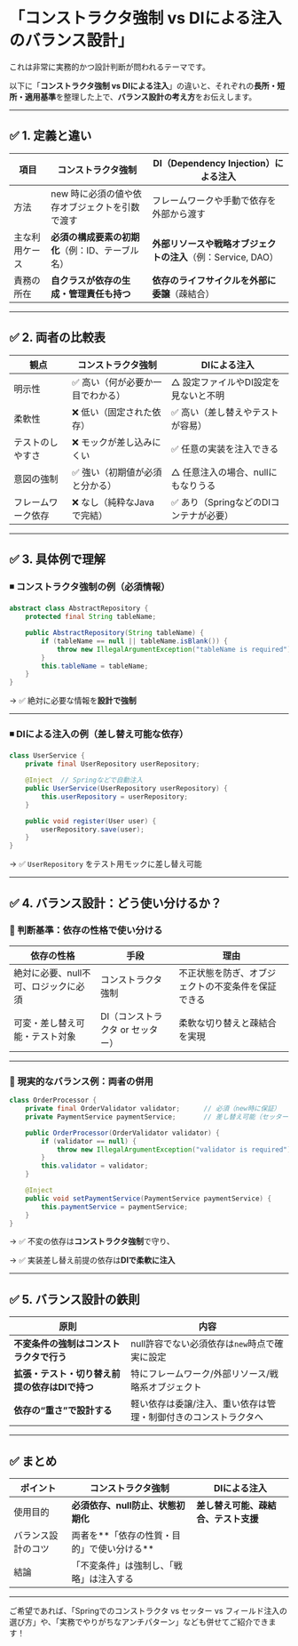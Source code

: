 # 「コンストラクタ強制 vs DIによる注入のバランス設計」

これは非常に実務的かつ設計判断が問われるテーマです。

以下に「**コンストラクタ強制 vs DIによる注入**」の違いと、それぞれの**長所・短所・適用基準**を整理した上で、**バランス設計の考え方**をお伝えします。

---

## ✅ 1. 定義と違い

| 項目 | コンストラクタ強制 | DI（Dependency Injection）による注入 |
| --- | --- | --- |
| 方法 | new 時に必須の値や依存オブジェクトを引数で渡す | フレームワークや手動で依存を外部から渡す |
| 主な利用ケース | **必須の構成要素の初期化**（例：ID、テーブル名） | **外部リソースや戦略オブジェクトの注入**（例：Service, DAO） |
| 責務の所在 | **自クラスが依存の生成・管理責任も持つ** | **依存のライフサイクルを外部に委譲**（疎結合） |

---

## ✅ 2. 両者の比較表

| 観点 | コンストラクタ強制 | DIによる注入 |
| --- | --- | --- |
| 明示性 | ✅ 高い（何が必要か一目でわかる） | △ 設定ファイルやDI設定を見ないと不明 |
| 柔軟性 | ❌ 低い（固定された依存） | ✅ 高い（差し替えやテストが容易） |
| テストのしやすさ | ❌ モックが差し込みにくい | ✅ 任意の実装を注入できる |
| 意図の強制 | ✅ 強い（初期値が必須と分かる） | △ 任意注入の場合、nullにもなりうる |
| フレームワーク依存 | ❌ なし（純粋なJavaで完結） | ✅ あり（SpringなどのDIコンテナが必要） |

---

## ✅ 3. 具体例で理解

### ◾ コンストラクタ強制の例（必須情報）

```java
abstract class AbstractRepository {
    protected final String tableName;

    public AbstractRepository(String tableName) {
        if (tableName == null || tableName.isBlank()) {
            throw new IllegalArgumentException("tableName is required");
        }
        this.tableName = tableName;
    }
}
```

→ ✅ 絶対に必要な情報を**設計で強制**

---

### ◾ DIによる注入の例（差し替え可能な依存）

```java
class UserService {
    private final UserRepository userRepository;

    @Inject  // Springなどで自動注入
    public UserService(UserRepository userRepository) {
        this.userRepository = userRepository;
    }

    public void register(User user) {
        userRepository.save(user);
    }
}
```

→ ✅ `UserRepository` をテスト用モックに差し替え可能

---

## ✅ 4. バランス設計：どう使い分けるか？

### 🔸 判断基準：依存の性格で使い分ける

| 依存の性格 | 手段 | 理由 |
| --- | --- | --- |
| 絶対に必要、null不可、ロジックに必須 | コンストラクタ強制 | 不正状態を防ぎ、オブジェクトの不変条件を保証できる |
| 可変・差し替え可能・テスト対象 | DI（コンストラクタ or セッター） | 柔軟な切り替えと疎結合を実現 |

---

### 🔸 現実的なバランス例：両者の併用

```java
class OrderProcessor {
    private final OrderValidator validator;      // 必須（new時に保証）
    private PaymentService paymentService;       // 差し替え可能（セッター注入）

    public OrderProcessor(OrderValidator validator) {
        if (validator == null) {
            throw new IllegalArgumentException("validator is required");
        }
        this.validator = validator;
    }

    @Inject
    public void setPaymentService(PaymentService paymentService) {
        this.paymentService = paymentService;
    }
}
```

→ ✅ 不変の依存は**コンストラクタ強制**で守り、

→ ✅ 実装差し替え前提の依存は**DIで柔軟に注入**

---

## ✅ 5. バランス設計の鉄則

| 原則 | 内容 |
| --- | --- |
| **不変条件の強制はコンストラクタで行う** | null許容でない必須依存は`new`時点で確実に設定 |
| **拡張・テスト・切り替え前提の依存はDIで持つ** | 特にフレームワーク/外部リソース/戦略系オブジェクト |
| **依存の“重さ”で設計する** | 軽い依存は委譲/注入、重い依存は管理・制御付きのコンストラクタへ |

---

## ✅ まとめ

| ポイント | コンストラクタ強制 | DIによる注入 |
| --- | --- | --- |
| 使用目的 | **必須依存、null防止、状態初期化** | **差し替え可能、疎結合、テスト支援** |
| バランス設計のコツ | 両者を**「依存の性質・目的」で使い分ける** |  |
| 結論 | 「不変条件」は強制し、「戦略」は注入する |  |

---

ご希望であれば、「Springでのコンストラクタ vs セッター vs フィールド注入の選び方」や、「実務でやりがちなアンチパターン」なども併せてご紹介できます！